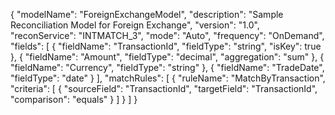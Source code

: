{
  "modelName": "ForeignExchangeModel",
  "description": "Sample Reconciliation Model for Foreign Exchange",
  "version": "1.0",
  "reconService": "INTMATCH_3",
  "mode": "Auto",
  "frequency": "OnDemand",
  "fields": [
    {
      "fieldName": "TransactionId",
      "fieldType": "string",
      "isKey": true
    },
    {
      "fieldName": "Amount",
      "fieldType": "decimal",
      "aggregation": "sum"
    },
    {
      "fieldName": "Currency",
      "fieldType": "string"
    },
    {
      "fieldName": "TradeDate",
      "fieldType": "date"
    }
  ],
  "matchRules": [
    {
      "ruleName": "MatchByTransaction",
      "criteria": [
        {
          "sourceField": "TransactionId",
          "targetField": "TransactionId",
          "comparison": "equals"
        }
      ]
    }
  ]
}
